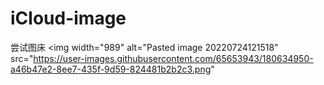 # iCloud-image
尝试图床
<img width="989" alt="Pasted image 20220724121518" src="https://user-images.githubusercontent.com/65653943/180634950-a46b47e2-8ee7-435f-9d59-824481b2b2c3.png"
